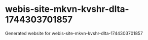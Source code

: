 # webis-site-mkvn-kvshr-dlta-1744303701857
Generated website for webis-site-mkvn-kvshr-dlta-1744303701857
